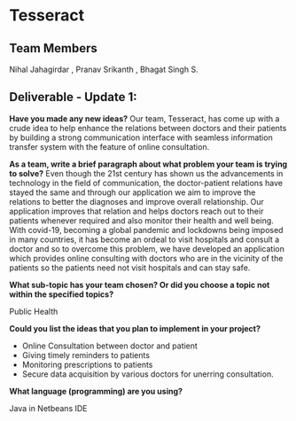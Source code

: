 # Tesseract
## Team Members  

Nihal Jahagirdar , Pranav Srikanth , Bhagat Singh S.

## Deliverable - Update 1:
**Have you made any new ideas?**
Our team, Tesseract, has come up with a crude idea to help enhance the relations between doctors and their patients by building a strong communication interface with seamless information transfer system with the feature of online consultation.

**As a team, write a brief paragraph about what problem your team is trying to solve?**
Even though the 21st century has shown us the advancements in technology in the field of communication, the doctor-patient relations have stayed the same and through our application we aim to improve the relations to better the diagnoses and improve overall relationship. Our application improves that relation and helps doctors reach out to their patients whenever required and also monitor their health and well being. With covid-19, becoming a global pandemic and lockdowns being imposed in many countries, it has become an ordeal to visit hospitals and consult a doctor and so to overcome this problem, we have developed an application which provides online consulting with doctors who are in the vicinity of the patients so the patients need not visit hospitals and can stay safe.

**What sub-topic has your team chosen? Or did you choose a topic not within the specified topics?**

 Public Health

**Could you list the ideas that you plan to implement in your project?**
 - Online Consultation between doctor and patient
 - Giving timely reminders to patients
 - Monitoring prescriptions to patients
 - Secure data acquisition by various doctors for unerring consultation.
  
 **What language (programming) are you using?**
 
 Java in Netbeans IDE
 

 
 
 

